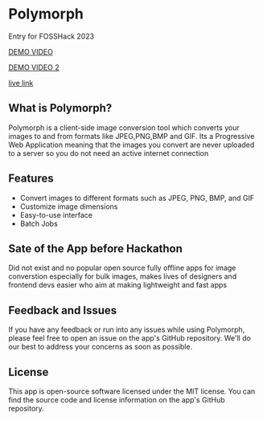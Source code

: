 # Polymorph

Entry for FOSSHack 2023

[DEMO VIDEO](https://www.loom.com/share/8cbba4a3a2834eb1bc51e01e8617898a)

[DEMO VIDEO 2](https://www.loom.com/share/270635efad1a4858ab99b286467576aa)

[live link](https://polymorph-image.netlify.app/)

## What is Polymorph?

Polymorph is a client-side image conversion tool which converts your images to and from formats like JPEG,PNG,BMP and GIF.
Its a Progressive Web Application meaning that the images you convert are never uploaded to a server so you do not need an active internet connection

## Features

-   Convert images to different formats such as JPEG, PNG, BMP, and GIF
-   Customize image dimensions
-   Easy-to-use interface
-   Batch Jobs

## Sate of the App before Hackathon

Did not exist and no popular open source fully offline apps for image converstion especially for bulk images, makes lives of designers and frontend devs easier who aim at making lightweight and fast apps

##

## Feedback and Issues

If you have any feedback or run into any issues while using Polymorph, please feel free to open an issue on the app's GitHub repository. We'll do our best to address your concerns as soon as possible.

## License

This app is open-source software licensed under the MIT license. You can find the source code and license information on the app's GitHub repository.
